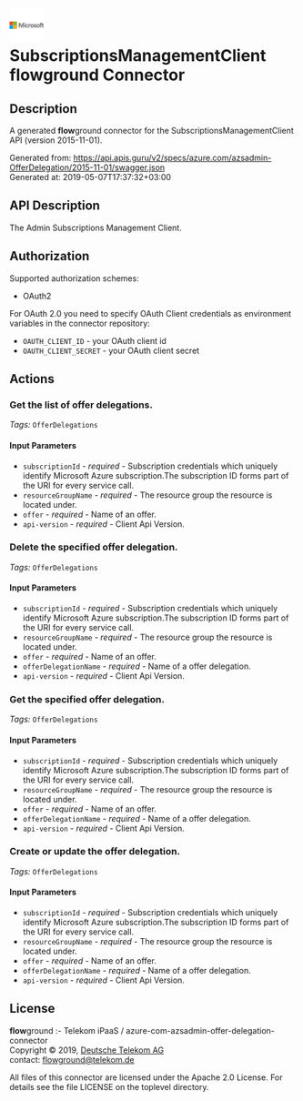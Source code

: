 # ![LOGO](logo.png) SubscriptionsManagementClient **flow**ground Connector

## Description

A generated **flow**ground connector for the SubscriptionsManagementClient API (version 2015-11-01).

Generated from: https://api.apis.guru/v2/specs/azure.com/azsadmin-OfferDelegation/2015-11-01/swagger.json<br/>
Generated at: 2019-05-07T17:37:32+03:00

## API Description

The Admin Subscriptions Management Client.

## Authorization

Supported authorization schemes:
- OAuth2

For OAuth 2.0 you need to specify OAuth Client credentials as environment variables in the connector repository:
* `OAUTH_CLIENT_ID` - your OAuth client id
* `OAUTH_CLIENT_SECRET` - your OAuth client secret

## Actions

### Get the list of offer delegations.

*Tags:* `OfferDelegations`

#### Input Parameters
* `subscriptionId` - _required_ - Subscription credentials which uniquely identify Microsoft Azure subscription.The subscription ID forms part of the URI for every service call.
* `resourceGroupName` - _required_ - The resource group the resource is located under.
* `offer` - _required_ - Name of an offer.
* `api-version` - _required_ - Client Api Version.

### Delete the specified offer delegation.

*Tags:* `OfferDelegations`

#### Input Parameters
* `subscriptionId` - _required_ - Subscription credentials which uniquely identify Microsoft Azure subscription.The subscription ID forms part of the URI for every service call.
* `resourceGroupName` - _required_ - The resource group the resource is located under.
* `offer` - _required_ - Name of an offer.
* `offerDelegationName` - _required_ - Name of a offer delegation.
* `api-version` - _required_ - Client Api Version.

### Get the specified offer delegation.

*Tags:* `OfferDelegations`

#### Input Parameters
* `subscriptionId` - _required_ - Subscription credentials which uniquely identify Microsoft Azure subscription.The subscription ID forms part of the URI for every service call.
* `resourceGroupName` - _required_ - The resource group the resource is located under.
* `offer` - _required_ - Name of an offer.
* `offerDelegationName` - _required_ - Name of a offer delegation.
* `api-version` - _required_ - Client Api Version.

### Create or update the offer delegation.

*Tags:* `OfferDelegations`

#### Input Parameters
* `subscriptionId` - _required_ - Subscription credentials which uniquely identify Microsoft Azure subscription.The subscription ID forms part of the URI for every service call.
* `resourceGroupName` - _required_ - The resource group the resource is located under.
* `offer` - _required_ - Name of an offer.
* `offerDelegationName` - _required_ - Name of a offer delegation.
* `api-version` - _required_ - Client Api Version.

## License

**flow**ground :- Telekom iPaaS / azure-com-azsadmin-offer-delegation-connector<br/>
Copyright © 2019, [Deutsche Telekom AG](https://www.telekom.de)<br/>
contact: flowground@telekom.de

All files of this connector are licensed under the Apache 2.0 License. For details
see the file LICENSE on the toplevel directory.
